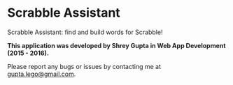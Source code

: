 Scrabble Assistant
==========

Scrabble Assistant: find and build words for Scrabble!

**This application was developed by Shrey Gupta in Web App Development (2015 - 2016).**

Please report any bugs or issues by contacting me at gupta.lego@gmail.com.
